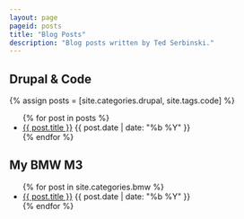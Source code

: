 ```yaml
---
layout: page
pageid: posts
title: "Blog Posts"
description: "Blog posts written by Ted Serbinski."
---
```


<h2 id="drupal">Drupal &amp; Code</h2>

{% assign posts = [site.categories.drupal, site.tags.code] %}

<ul>
{% for post in posts %}
  <li><a href="{{ BASE_PATH }}{{ post.url }}">{{ post.title }}</a> <span>{{ post.date | date: "%b %Y" }}</span></li>
{% endfor %}
</ul>


<h2 id="bmw">My BMW M3</h2>

<ul>
{% for post in site.categories.bmw %}
  <li><a href="{{ BASE_PATH }}{{ post.url }}">{{ post.title }}</a> <span>{{ post.date | date: "%b %Y" }}</span></li>
{% endfor %}
</ul>

